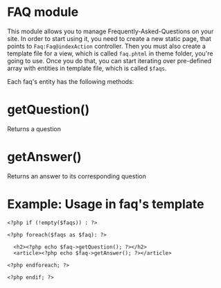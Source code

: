 FAQ module
==========

This module allows you to manage Frequently-Asked-Questions on your site. In order to start using it, you need to create a new static page, that points to `Faq:Faq@indexAction` controller. Then you must also create a template file for a view, which is called `faq.phtml` in theme folder, you're going to use. Once you do that, you can start iterating over pre-defined array with entities in template file, which is called `$faqs`.

Each faq's entity has the following methods:

# getQuestion()

Returns a question

# getAnswer()

Returns an answer to its corresponding question

# Example: Usage in faq's template

    <?php if (!empty($faqs)) : ?>
    
    <?php foreach($faqs as $faq): ?>
    
      <h2><?php echo $faq->getQuestion(); ?></h2>
      <article><?php echo $faq->getAnswer(); ?></article>
    
    <?php endforeach; ?>
    
    <?php endif; ?>